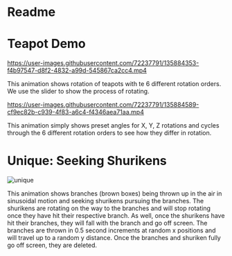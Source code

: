 # Readme

# Teapot Demo

https://user-images.githubusercontent.com/72237791/135884353-f4b97547-d8f2-4832-a99d-545867ca2cc4.mp4

This animation shows rotation of teapots with te 6 different rotation orders. We use the slider to show the process of rotating.


https://user-images.githubusercontent.com/72237791/135884589-cf9ec82b-c939-4f83-a6c4-f4346aea71aa.mp4

This animation simply shows preset angles for X, Y, Z rotations and cycles through the 6 different rotation orders to see how they differ in rotation.

# Unique: Seeking Shurikens
![unique](https://user-images.githubusercontent.com/72237791/136110395-6b428220-f0ec-4f88-b346-d9ffcfd0adfb.gif)

This animation shows branches (brown boxes) being thrown up in the air in sinusoidal motion and seeking shurikens pursuing the branches. The shurikens are rotating on the way to the branches and will stop rotating once they have hit their respective branch. As well, once the shurikens have hit their branches, they will fall with the branch and go off screen. The branches are thrown in 0.5 second increments at random x positions and will travel up to a random y distance. Once the branches and shuriken fully go off screen, they are deleted.
